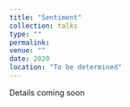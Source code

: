 ```yaml
---
title: "Sentiment"
collection: talks
type: ""
permalink: 
venue: ""
date: 2020
location: "To be determined"
---
```


Details coming soon
